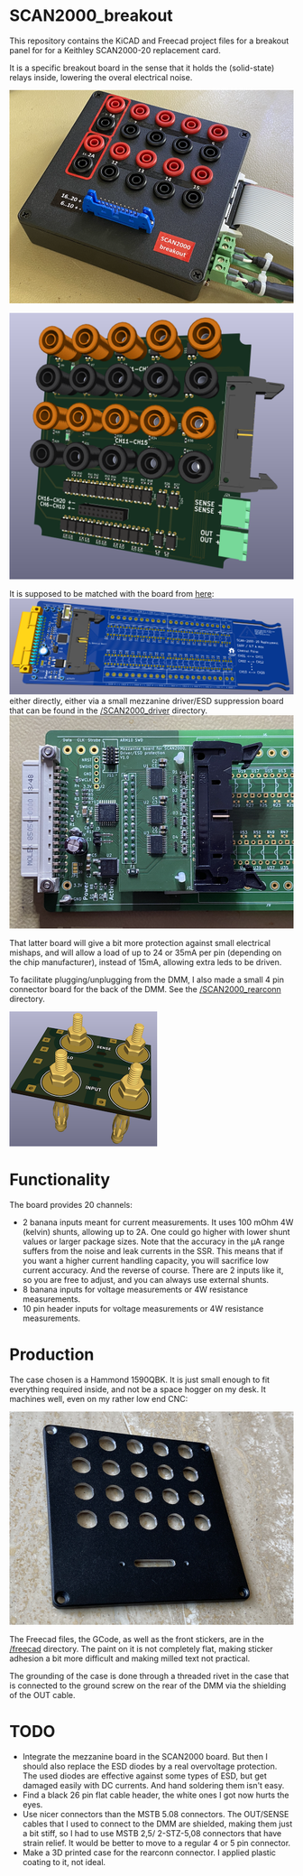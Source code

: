 # SCAN2000_breakout

This repository contains the KiCAD and Freecad project files for a breakout panel for for a Keithley SCAN2000-20 replacement card. 

It is a specific breakout board in the sense that it holds the (solid-state) relays inside, lowering the overal electrical noise.

![case](images/breakout_photo.png)

![PCB](images/pcb.png)

It is supposed to be matched with the board from [here](https://github.com/hb020/SCAN2000):
![SCAN2000_PCB](images/pcb_for_breakout.png)
either directly, either via a small mezzanine driver/ESD suppression board that can be found in the [/SCAN2000_driver](/SCAN2000_driver) directory.
![SCAN2000_Mezzanine_PCB](images/pcb_for_breakout_photo.png)

That latter board will give a bit more protection against small electrical mishaps, and will allow a load of up to 24 or 35mA per pin (depending on the chip manufacturer), instead of 15mA, allowing extra leds to be driven.

To facilitate plugging/unplugging from the DMM, I also made a small 4 pin connector board for the back of the DMM. See the [/SCAN2000_rearconn](/SCAN2000_rearconn) directory.

![rearconn](images/rearconn.png)

# Functionality

The board provides 20 channels:

* 2 banana inputs meant for current measurements. It uses 100 mOhm 4W (kelvin) shunts, allowing up to 2A. One could go higher with lower shunt values or larger package sizes. Note that the accuracy in the µA range suffers from the noise and leak currents in the SSR. This means that if you want a higher current handling capacity, you will sacrifice low current accuracy. And the reverse of course. There are 2 inputs like it, so you are free to adjust, and you can always use external shunts.
* 8 banana inputs for voltage measurements or 4W resistance measurements.
* 10 pin header inputs for voltage measurements or 4W resistance measurements.

# Production

The case chosen is a Hammond 1590QBK. It is just small enough to fit everything required inside, and not be a space hogger on my desk. It machines well, even on my rather low end CNC:

![case_front](images/case_front.png)

The Freecad files, the GCode, as well as the front stickers, are in the [/freecad](/freecad) directory.
The paint on it is not completely flat, making sticker adhesion a bit more difficult and making milled text not practical.

The grounding of the case is done through a threaded rivet in the case that is connected to the ground screw on the rear of the DMM via the shielding of the OUT cable.

# TODO

* Integrate the mezzanine board in the SCAN2000 board. But then I should also replace the ESD diodes by a real overvoltage protection. The used diodes are effective against some types of ESD, but get damaged easily with DC currents. And hand soldering them isn't easy.
* Find a black 26 pin flat cable header, the white ones I got now hurts the eyes.
* Use nicer connectors than the MSTB 5.08 connectors. The OUT/SENSE cables that I used to connect to the DMM are shielded, making them just a bit stiff, so I had to use MSTB 2,5/ 2-STZ-5,08 connectors that have strain relief. It would be better to move to a regular 4 or 5 pin connector.
* Make a 3D printed case for the rearconn connector. I applied plastic coating to it, not ideal.

